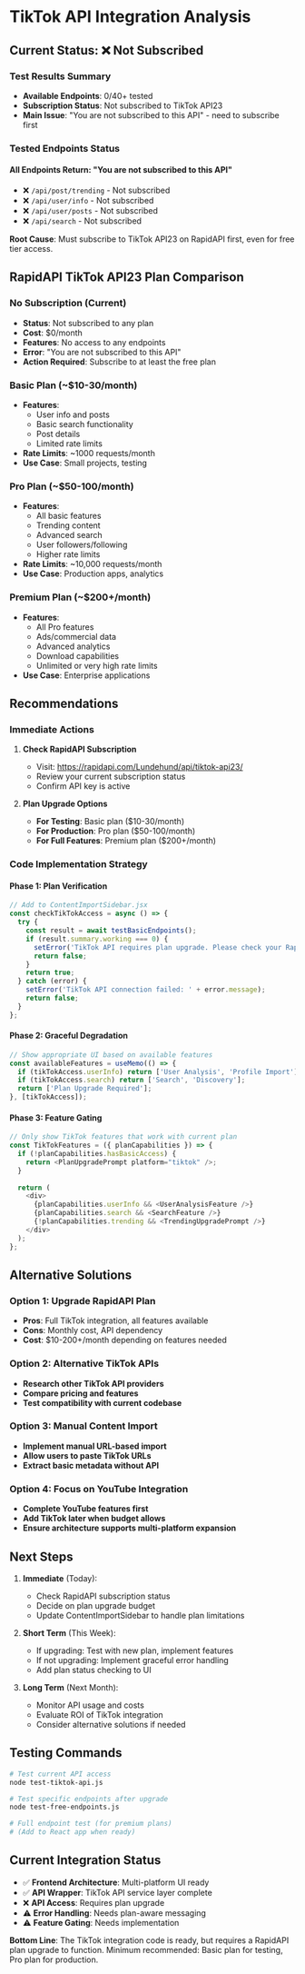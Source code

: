 # TikTok API Integration Analysis

## Current Status: ❌ Not Subscribed

### Test Results Summary
- **Available Endpoints**: 0/40+ tested
- **Subscription Status**: Not subscribed to TikTok API23
- **Main Issue**: "You are not subscribed to this API" - need to subscribe first

### Tested Endpoints Status

#### All Endpoints Return: "You are not subscribed to this API"
- ❌ `/api/post/trending` - Not subscribed
- ❌ `/api/user/info` - Not subscribed  
- ❌ `/api/user/posts` - Not subscribed
- ❌ `/api/search` - Not subscribed

**Root Cause**: Must subscribe to TikTok API23 on RapidAPI first, even for free tier access.

## RapidAPI TikTok API23 Plan Comparison

### No Subscription (Current)
- **Status**: Not subscribed to any plan
- **Cost**: $0/month  
- **Features**: No access to any endpoints
- **Error**: "You are not subscribed to this API"
- **Action Required**: Subscribe to at least the free plan

### Basic Plan (~$10-30/month)
- **Features**: 
  - User info and posts
  - Basic search functionality
  - Post details
  - Limited rate limits
- **Rate Limits**: ~1000 requests/month
- **Use Case**: Small projects, testing

### Pro Plan (~$50-100/month)
- **Features**:
  - All basic features
  - Trending content
  - Advanced search
  - User followers/following
  - Higher rate limits
- **Rate Limits**: ~10,000 requests/month
- **Use Case**: Production apps, analytics

### Premium Plan (~$200+/month)
- **Features**:
  - All Pro features
  - Ads/commercial data
  - Advanced analytics
  - Download capabilities
  - Unlimited or very high rate limits
- **Use Case**: Enterprise applications

## Recommendations

### Immediate Actions
1. **Check RapidAPI Subscription**
   - Visit: https://rapidapi.com/Lundehund/api/tiktok-api23/
   - Review your current subscription status
   - Confirm API key is active

2. **Plan Upgrade Options**
   - **For Testing**: Basic plan ($10-30/month)
   - **For Production**: Pro plan ($50-100/month)
   - **For Full Features**: Premium plan ($200+/month)

### Code Implementation Strategy

#### Phase 1: Plan Verification
```javascript
// Add to ContentImportSidebar.jsx
const checkTikTokAccess = async () => {
  try {
    const result = await testBasicEndpoints();
    if (result.summary.working === 0) {
      setError('TikTok API requires plan upgrade. Please check your RapidAPI subscription.');
      return false;
    }
    return true;
  } catch (error) {
    setError('TikTok API connection failed: ' + error.message);
    return false;
  }
};
```

#### Phase 2: Graceful Degradation
```javascript
// Show appropriate UI based on available features
const availableFeatures = useMemo(() => {
  if (tikTokAccess.userInfo) return ['User Analysis', 'Profile Import'];
  if (tikTokAccess.search) return ['Search', 'Discovery'];
  return ['Plan Upgrade Required'];
}, [tikTokAccess]);
```

#### Phase 3: Feature Gating
```javascript
// Only show TikTok features that work with current plan
const TikTokFeatures = ({ planCapabilities }) => {
  if (!planCapabilities.hasBasicAccess) {
    return <PlanUpgradePrompt platform="tiktok" />;
  }
  
  return (
    <div>
      {planCapabilities.userInfo && <UserAnalysisFeature />}
      {planCapabilities.search && <SearchFeature />}
      {!planCapabilities.trending && <TrendingUpgradePrompt />}
    </div>
  );
};
```

## Alternative Solutions

### Option 1: Upgrade RapidAPI Plan
- **Pros**: Full TikTok integration, all features available
- **Cons**: Monthly cost, API dependency
- **Cost**: $10-200+/month depending on features needed

### Option 2: Alternative TikTok APIs
- **Research other TikTok API providers**
- **Compare pricing and features**
- **Test compatibility with current codebase**

### Option 3: Manual Content Import
- **Implement manual URL-based import**
- **Allow users to paste TikTok URLs**
- **Extract basic metadata without API**

### Option 4: Focus on YouTube Integration
- **Complete YouTube features first**
- **Add TikTok later when budget allows**
- **Ensure architecture supports multi-platform expansion**

## Next Steps

1. **Immediate** (Today):
   - Check RapidAPI subscription status
   - Decide on plan upgrade budget
   - Update ContentImportSidebar to handle plan limitations

2. **Short Term** (This Week):
   - If upgrading: Test with new plan, implement features
   - If not upgrading: Implement graceful error handling
   - Add plan status checking to UI

3. **Long Term** (Next Month):
   - Monitor API usage and costs
   - Evaluate ROI of TikTok integration
   - Consider alternative solutions if needed

## Testing Commands

```bash
# Test current API access
node test-tiktok-api.js

# Test specific endpoints after upgrade
node test-free-endpoints.js

# Full endpoint test (for premium plans)
# (Add to React app when ready)
```

## Current Integration Status

- ✅ **Frontend Architecture**: Multi-platform UI ready
- ✅ **API Wrapper**: TikTok API service layer complete
- ❌ **API Access**: Requires plan upgrade
- ⚠️ **Error Handling**: Needs plan-aware messaging
- ⚠️ **Feature Gating**: Needs implementation

**Bottom Line**: The TikTok integration code is ready, but requires a RapidAPI plan upgrade to function. Minimum recommended: Basic plan for testing, Pro plan for production.